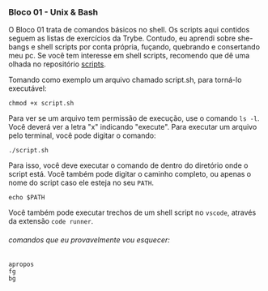### Bloco 01 - Unix & Bash

O Bloco 01 trata de comandos básicos no shell. Os scripts aqui contidos seguem
as listas de exercícios da Trybe. Contudo, eu aprendi sobre she-bangs e shell
scripts por conta própria, fuçando, quebrando e consertando meu pc. Se você tem
interesse em shell scripts, recomendo que dê uma olhada no repositório
[scripts](https://github.com/Lucas-L-S-Haine/scripts).

Tomando como exemplo um arquivo chamado script.sh, para torná-lo executável:
```
chmod +x script.sh
```
Para ver se um arquivo tem permissão de execução, use o comando `ls -l`. Você
deverá ver a letra "x" indicando "execute". Para executar um arquivo pelo
terminal, você pode digitar o comando:
```
./script.sh
```
Para isso, você deve executar o comando de dentro do diretório onde o script
está. Você também pode digitar o caminho completo, ou apenas o nome do script
caso ele esteja no seu `PATH`.
```
echo $PATH
```
Você também pode executar trechos de um shell script no `vscode`, através da
extensão `code runner`.

###### comandos que eu provavelmente vou esquecer:
```
apropos  
fg  
bg  
```
